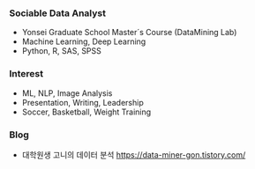 ### Sociable Data Analyst
* Yonsei Graduate School Master´s Course (DataMining Lab)
* Machine Learning, Deep Learning
* Python, R, SAS, SPSS

### Interest
* ML, NLP, Image Analysis
* Presentation, Writing, Leadership 
* Soccer, Basketball, Weight Training

### Blog
* 대학원생 고니의 데이터 분석 https://data-miner-gon.tistory.com/
